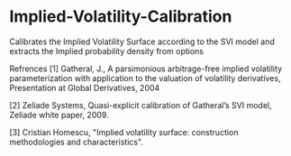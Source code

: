 # Implied-Volatility-Calibration
Calibrates the Implied Volatility Surface according to the SVI model and extracts the Implied probability density from options

Refrences
[1] Gatheral, J., A parsimonious arbitrage-free implied volatility parameterization with application to the valuation of volatility derivatives, Presentation at Global Derivatives, 2004

[2] Zeliade Systems, Quasi-explicit calibration of Gatheral’s SVI model, Zeliade white paper, 2009.

[3] Cristian Homescu, "Implied volatility surface: construction methodologies and characteristics".
